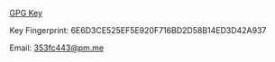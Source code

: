 [GPG Key](https://raw.githubusercontent.com/353fc443/353fc443/main/key.txt)

Key Fingerprint: 6E6D3CE525EF5E920F716BD2D58B14ED3D42A937

Email: 353fc443@pm.me

